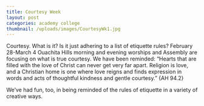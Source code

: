 ```yaml
---
title: Courtesy Week
layout: post
categories: academy college
thumbnail: /uploads/images/CourtesyWk1.jpg
---
```


Courtesy. What is it? Is it just adhering to a list of etiquette rules? February 28-March 
4 Ouachita Hills morning and evening worships and Assembly are focusing on what is true 
courtesy. We have been reminded: “Hearts that are filled with the love of Christ can never 
get very far apart. Religion is love, and a Christian home is one where love reigns and 
finds expression in words and acts of thoughtful kindness and gentle courtesy.” {AH 94.2}

We’ve had fun, too, in being reminded of the rules of etiquette in a variety of creative 
ways.